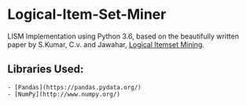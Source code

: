 # Logical-Item-Set-Miner
LISM Implementation using Python 3.6, based on the beautifully written paper by S.Kumar, C.v. and Jawahar, [Logical Itemset Mining](http://ieeexplore.ieee.org/stamp/stamp.jsp?tp=&arnumber=6406407&isnumber=6406400).

## Libraries Used:
    - [Pandas](https://pandas.pydata.org/)
    - [NumPy](http://www.numpy.org/)

